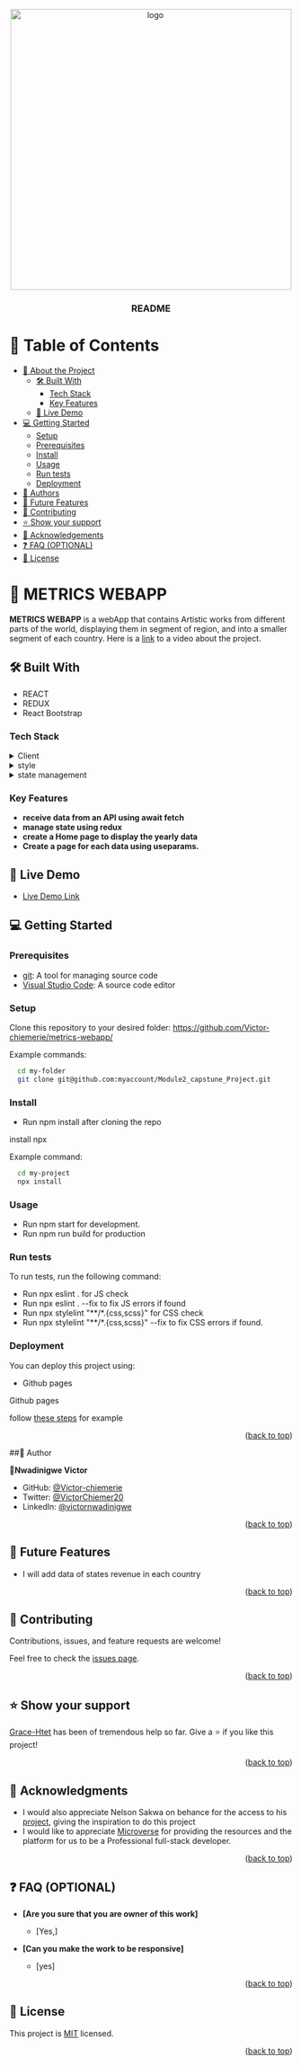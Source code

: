 <a name="readme-top"></a>


<div align="center">
  <img src="https://media4.giphy.com/media/141SYPuWxcNd0Q/giphy.gif" alt="logo" width="500"  height="auto" />
  <br/>

  <h3><b>README</b></h3>

</div>

# 📗 Table of Contents

- [📖 About the Project](#about-project)
  - [🛠 Built With](#built-with)
    - [Tech Stack](#tech-stack)
    - [Key Features](#key-features)
  - [🚀 Live Demo](#live-demo)
- [💻 Getting Started](#getting-started)
  - [Setup](#setup)
  - [Prerequisites](#prerequisites)
  - [Install](#install)
  - [Usage](#usage)
  - [Run tests](#run-tests)
  - [Deployment](#triangular_flag_on_post-deployment)
- [👥 Authors](#authors)
- [🔭 Future Features](#future-features)
- [🤝 Contributing](#contributing)
- [⭐️ Show your support](#support)
- [🙏 Acknowledgements](#acknowledgements)
- [❓ FAQ (OPTIONAL)](#faq)
- [📝 License](#license)


# 📖 METRICS WEBAPP  <a name="about-project"></a>

**METRICS WEBAPP** is a webApp that contains Artistic works from different parts of the world, displaying them in segment of region, and into a smaller segment of each country. Here is a [link](#) to a video about the project.

## 🛠 Built With <a name="built-with"></a>
- REACT
- REDUX
- React Bootstrap

### Tech Stack <a name="tech-stack"></a>

 <details>
  <summary>Client</summary>
  <ul>
    <li><a href="https:/reactjs.com/">REACTJS</a></li>
  </ul>
</details> 
<details>
  <summary>style</summary>
  <ul>
    <li><a href="https://getbootstrap.com/docs/4.0/getting-started/introduction/">React Bootstrap</a></li>
    <li><a href="https://sass-lang.com/">SASS</a></li>
  </ul>
</details>

<details>
<summary>state management</summary>
  <ul>
    <li><a href="https://redux.js.org/introduction/getting-started">REDUXJS</a></li>
  </ul>
</details>


### Key Features <a name="key-features"></a>


- **receive data from an API using await fetch**
- **manage state using redux**
- **create a Home page to display the yearly data**
- **Create a page for each data using useparams.**




## 🚀 Live Demo <a name="live-demo"></a>
- [Live Demo Link](https://global-art.onrender.com)


## 💻 Getting Started <a name="getting-started"></a>


### Prerequisites

- [git](https://git-scm.com/downloads): A tool for managing source code
- [Visual Studio Code](https://code.visualstudio.com/): A source code editor


### Setup

Clone this repository to your desired folder:
https://github.com/Victor-chiemerie/metrics-webapp/


Example commands:

```sh
  cd my-folder
  git clone git@github.com:myaccount/Module2_capstune_Project.git
```

### Install

- Run npm install after cloning the repo

install npx

Example command:

```sh
  cd my-project
  npx install
```

### Usage

- Run npm start for development. 
- Run npm run build for production


### Run tests

To run tests, run the following command:
- Run npx eslint . for JS check
- Run npx eslint . --fix to fix JS errors if found
- Run npx stylelint "**/*.{css,scss}" for CSS check
- Run npx stylelint "**/*.{css,scss}" --fix to fix CSS errors if found.


### Deployment

You can deploy this project using:
- Github pages

Github pages

<p>follow <a href="https://www.w3schools.com/git/git_remote_pages.asp?remote=github">these steps</a> for example</p>


<p align="right">(<a href="#readme-top">back to top</a>)</p>


##👥 Author <a name="authors"></a>

👤**Nwadinigwe Victor**

- GitHub: [@Victor-chiemerie](https://github.com/Victor-chiemerie/)
- Twitter: [@VictorChiemer20](https://twitter.com/VictorChiemer20)
- LinkedIn: [@victornwadinigwe](https://www.linkedin.com/in/victornwadinigwe/)


<p align="right">(<a href="#readme-top">back to top</a>)</p>


## 🔭 Future Features <a name="future-features"></a>
- I will add data of states revenue in each country


<p align="right">(<a href="#readme-top">back to top</a>)</p>


## 🤝 Contributing <a name="contributing"></a>

Contributions, issues, and feature requests are welcome!

Feel free to check the [issues page](../../issues/).

<p align="right">(<a href="#readme-top">back to top</a>)</p>


## ⭐️ Show your support <a name="support"></a>

[Grace-Htet](https://github.com/GraceHtet) has been of tremendous help so far.
Give a ⭐️ if you like this project!

<p align="right">(<a href="#readme-top">back to top</a>)</p>


## 🙏 Acknowledgments <a name="acknowledgements"></a>
- I would also appreciate Nelson Sakwa on behance for the access to his [project](https://www.behance.net/gallery/31579789/Ballhead-App-(Free-PSDs)), giving the inspiration to do this project
- I would like to appreciate [Microverse](https://www.microverse.org/) for providing the resources and the platform for us to be a Professional full-stack developer.

<p align="right">(<a href="#readme-top">back to top</a>)</p>


## ❓ FAQ (OPTIONAL) <a name="faq"></a>

- **[Are you sure that you are owner of this work]**

  - [Yes,]

- **[Can you make the work to be responsive]**

  - [yes]


<p align="right">(<a href="#readme-top">back to top</a>)</p>


## 📝 License <a name="license"></a>

This project is [MIT](LICENSE) licensed.

<p align="right">(<a href="#readme-top">back to top</a>)</p>
